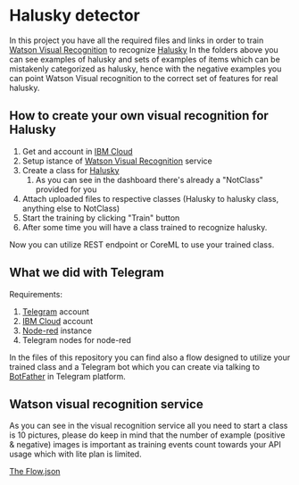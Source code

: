 # Halusky detector
In this project you have all the required files and links in order to train [Watson Visual Recognition](https://console.bluemix.net/catalog/services/visual-recognition) to recognize [Halusky](https://en.wikipedia.org/wiki/Halu%C5%A1ky)
In the folders above you can see examples of halusky and sets of examples of items which can be mistakenly categorized as halusky, hence 
with the negative examples you can point Watson Visual recognition to the correct set of features for real halusky. 

## How to create your own visual recognition for Halusky
1. Get and account in [IBM Cloud](https://ibm.com/cloud)
2. Setup istance of [Watson Visual Recognition](https://console.bluemix.net/catalog/services/visual-recognition) service
3. Create a class for [Halusky](https://en.wikipedia.org/wiki/Halu%C5%A1ky) 
    1. As you can see in the dashboard there's already a "NotClass" provided for you 
4. Attach uploaded files to respective classes (Halusky to halusky class, anything else to NotClass)
5. Start the training by clicking "Train" button 
6. After some time you will have a class trained to recognize halusky.

Now you can utilize REST endpoint or CoreML to use your trained class. 

## What we did with Telegram 
Requirements: 
1. [Telegram](https://telegram.org) account 
2. [IBM Cloud](https://ibm.com/cloud) account 
3. [Node-red](https://console.bluemix.net/catalog/starters/node-red-starter) instance
4. Telegram nodes for node-red 

In the files of this repository you can find also a flow designed to utilize your trained class and a Telegram bot 
which you can create via talking to [BotFather](https://telegram.me/BotFather) in Telegram platform. 

## Watson visual recognition service 
As you can see in the visual recognition service all you need to start a class is 10 pictures, please do keep in mind that the number of example (positive & negative) images is important as training events count towards your API usage which with lite plan is limited. 

[The Flow.json](./telegram-node-red-flow.json)
